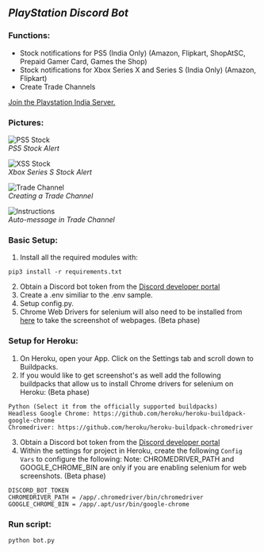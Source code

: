 ## ***PlayStation Discord Bot***
### Functions:

* Stock notifications for PS5 (India Only) (Amazon, Flipkart, ShopAtSC, Prepaid Gamer Card, Games the Shop)
* Stock notifications for Xbox Series X and Series S (India Only) (Amazon, Flipkart)
* Create Trade Channels

[Join the Playstation India Server.](https://discord.gg/JpZEvGJmZT)

### Pictures:
![PS5 Stock](https://github.com/shri30yans/PS5_DiscordBot/blob/main/Images/PS5.jpg)   
*PS5 Stock Alert* 

![XSS Stock](https://github.com/shri30yans/PS5_DiscordBot/blob/main/Images/XSS.jpg)   
*Xbox Series S Stock Alert*   
 
![Trade Channel](https://github.com/shri30yans/PS5_DiscordBot/blob/main/Images/Create_trade_channel.jpg)   
*Creating a Trade Channel*
     
![Instructions](https://github.com/shri30yans/PS5_DiscordBot/blob/main/Images/instructions.jpg)   
*Auto-message in Trade Channel*  



### Basic Setup:
1. Install all the required modules with:
```
pip3 install -r requirements.txt
```
2. Obtain a Discord bot token from the [Discord developer portal](https://ptb.discord.com/developers/applications/)
3. Create a .env similiar to the .env sample.
4. Setup config.py.
5. Chrome Web Drivers for selenium will also need to be installed from [here](https://www.selenium.dev/downloads/) to take the screenshot of webpages. (Beta phase)

### Setup for Heroku:
1. On Heroku, open your App. Click on the Settings tab and scroll down to Buildpacks.
2. If you would like to get screenshot's as well add the following buildpacks that allow us to install Chrome drivers for selenium on Heroku:  (Beta phase)

```
Python (Select it from the officially supported buildpacks)
Headless Google Chrome: https://github.com/heroku/heroku-buildpack-google-chrome
Chromedriver: https://github.com/heroku/heroku-buildpack-chromedriver
```
3. Obtain a Discord bot token from the [Discord developer portal](https://ptb.discord.com/developers/applications/)
4. Within the settings for project in Heroku, create the following `Config Vars` to configure the following: 
Note: CHROMEDRIVER_PATH and GOOGLE_CHROME_BIN are only if you are enabling selenium for web screenshots. (Beta phase)

```
DISCORD_BOT_TOKEN
CHROMEDRIVER_PATH = /app/.chromedriver/bin/chromedriver
GOOGLE_CHROME_BIN = /app/.apt/usr/bin/google-chrome
```

### Run script:

    python bot.py